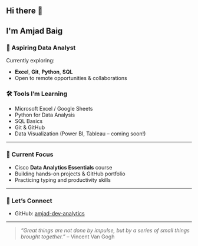 ## Hi there 👋
## I'm Amjad Baig

### 💼 Aspiring Data Analyst  
Currently exploring:  
- **Excel**, **Git**, **Python**, **SQL**  
- Open to remote opportunities & collaborations  

### 🛠️ Tools I’m Learning  
- Microsoft Excel / Google Sheets  
- Python for Data Analysis  
- SQL Basics  
- Git & GitHub  
- Data Visualization (Power BI, Tableau – coming soon!)

---

### 🎯 Current Focus  
- Cisco **Data Analytics Essentials** course  
- Building hands-on projects & GitHub portfolio  
- Practicing typing and productivity skills

---

### 🔗 Let’s Connect  
- GitHub: [amjad-dev-analytics](https://github.com/amjad-dev-analytics)

---

> _“Great things are not done by impulse, but by a series of small things brought together.”_ – Vincent Van Gogh
